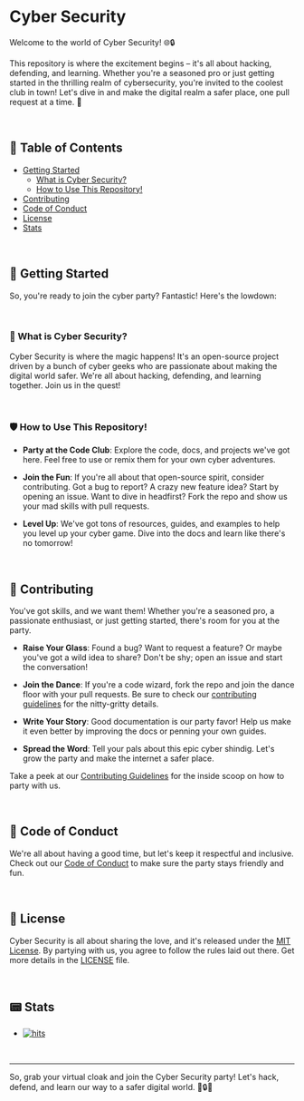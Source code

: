 # Cyber Security

Welcome to the world of Cyber Security! 🌐🔒

This repository is where the excitement begins – it's all about hacking, defending, and learning. Whether you're a seasoned pro or just getting started in the thrilling realm of cybersecurity, you're invited to the coolest club in town! Let's dive in and make the digital realm a safer place, one pull request at a time. 💪

<br>

## 🍕 Table of Contents

- [Getting Started](#-getting-started)
    - [What is Cyber Security?](#-what-is-cyber-security)
    - [How to Use This Repository!](#%EF%B8%8F-how-to-use-this-repository)
- [Contributing](#-contributing)
- [Code of Conduct](#-code-of-conduct)
- [License](#-license)
- [Stats](#-stats)

<br>

## 🚀 Getting Started

So, you're ready to join the cyber party? Fantastic! Here's the lowdown:

<br>

### 🤖 What is Cyber Security?

Cyber Security is where the magic happens! It's an open-source project driven by a bunch of cyber geeks who are passionate about making the digital world safer. We're all about hacking, defending, and learning together. Join us in the quest!

<br>

### 🛡️ How to Use This Repository!

- **Party at the Code Club**: Explore the code, docs, and projects we've got here. Feel free to use or remix them for your own cyber adventures.

- **Join the Fun**: If you're all about that open-source spirit, consider contributing. Got a bug to report? A crazy new feature idea? Start by opening an issue. Want to dive in headfirst? Fork the repo and show us your mad skills with pull requests.

- **Level Up**: We've got tons of resources, guides, and examples to help you level up your cyber game. Dive into the docs and learn like there's no tomorrow!

<br>

## 🎉 Contributing

You've got skills, and we want them! Whether you're a seasoned pro, a passionate enthusiast, or just getting started, there's room for you at the party.

- **Raise Your Glass**: Found a bug? Want to request a feature? Or maybe you've got a wild idea to share? Don't be shy; open an issue and start the conversation!

- **Join the Dance**: If you're a code wizard, fork the repo and join the dance floor with your pull requests. Be sure to check our [contributing guidelines](CONTRIBUTING.md) for the nitty-gritty details.

- **Write Your Story**: Good documentation is our party favor! Help us make it even better by improving the docs or penning your own guides.

- **Spread the Word**: Tell your pals about this epic cyber shindig. Let's grow the party and make the internet a safer place.

Take a peek at our [Contributing Guidelines](CONTRIBUTING.md) for the inside scoop on how to party with us.

<br>

## 🎊 Code of Conduct

We're all about having a good time, but let's keep it respectful and inclusive. Check out our [Code of Conduct](CODE_OF_CONDUCT.md) to make sure the party stays friendly and fun.

<br>

## 📜 License

Cyber Security is all about sharing the love, and it's released under the [MIT License](LICENSE). By partying with us, you agree to follow the rules laid out there. Get more details in the [LICENSE](LICENSE) file.

<br>

## 📟 Stats
- [![hits](https://hits.sh/github.com/s41r4j/opcybersec.svg)](https://hits.sh/github.com/s41r4j/opcybersec/)

<br>

---

So, grab your virtual cloak and join the Cyber Security party! Let's hack, defend, and learn our way to a safer digital world. 🎉🔒💃

